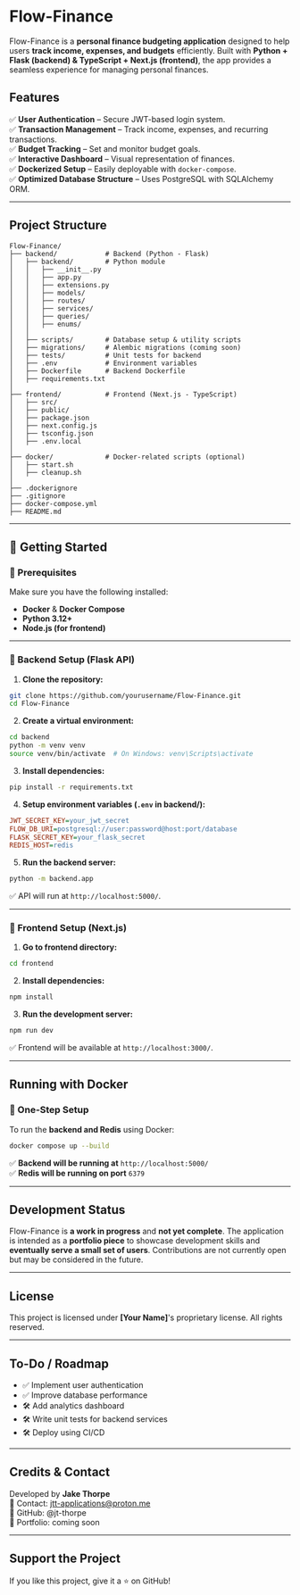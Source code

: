 # Flow-Finance

Flow-Finance is a **personal finance budgeting application** designed to help users **track income, expenses, and budgets** efficiently. Built with **Python + Flask (backend) & TypeScript + Next.js (frontend)**, the app provides a seamless experience for managing personal finances.

## Features

✅ **User Authentication** – Secure JWT-based login system.\
✅ **Transaction Management** – Track income, expenses, and recurring transactions.\
✅ **Budget Tracking** – Set and monitor budget goals.\
✅ **Interactive Dashboard** – Visual representation of finances.\
✅ **Dockerized Setup** – Easily deployable with `docker-compose`.\
✅ **Optimized Database Structure** – Uses PostgreSQL with SQLAlchemy ORM.

---

## Project Structure

```
Flow-Finance/
├── backend/            # Backend (Python - Flask)
│   ├── backend/        # Python module
│   │   ├── __init__.py
│   │   ├── app.py
│   │   ├── extensions.py
│   │   ├── models/
│   │   ├── routes/
│   │   ├── services/
│   │   ├── queries/
│   │   ├── enums/
│   │
│   ├── scripts/        # Database setup & utility scripts
│   ├── migrations/     # Alembic migrations (coming soon)
│   ├── tests/          # Unit tests for backend
│   ├── .env            # Environment variables
│   ├── Dockerfile      # Backend Dockerfile
│   ├── requirements.txt
│
├── frontend/           # Frontend (Next.js - TypeScript)
│   ├── src/
│   ├── public/
│   ├── package.json
│   ├── next.config.js
│   ├── tsconfig.json
│   ├── .env.local
│
├── docker/             # Docker-related scripts (optional)
│   ├── start.sh
│   ├── cleanup.sh
│
├── .dockerignore
├── .gitignore
├── docker-compose.yml
├── README.md
```

---

## 🚀 Getting Started

### **🔹 Prerequisites**

Make sure you have the following installed:

- **Docker** & **Docker Compose**
- **Python 3.12+**
- **Node.js (for frontend)**

---

### **🔹 Backend Setup (Flask API)**

1. **Clone the repository:**

```sh
git clone https://github.com/yourusername/Flow-Finance.git
cd Flow-Finance
```

2. **Create a virtual environment:**

```sh
cd backend
python -m venv venv
source venv/bin/activate  # On Windows: venv\Scripts\activate
```

3. **Install dependencies:**

```sh
pip install -r requirements.txt
```

4. **Setup environment variables (****`.env`**** in backend/):**

```ini
JWT_SECRET_KEY=your_jwt_secret
FLOW_DB_URI=postgresql://user:password@host:port/database
FLASK_SECRET_KEY=your_flask_secret
REDIS_HOST=redis
```

5. **Run the backend server:**

```sh
python -m backend.app
```

✅ API will run at `http://localhost:5000/`.

---

### **🔹 Frontend Setup (Next.js)**

1. **Go to frontend directory:**

```sh
cd frontend
```

2. **Install dependencies:**

```sh
npm install
```

3. **Run the development server:**

```sh
npm run dev
```

✅ Frontend will be available at `http://localhost:3000/`.

---

## Running with Docker

### **🔹 One-Step Setup**

To run the **backend and Redis** using Docker:

```sh
docker compose up --build
```

✅ **Backend will be running at** `http://localhost:5000/`\
✅ **Redis will be running on port** `6379`

---

## Development Status

Flow-Finance is **a work in progress** and **not yet complete**. The application is intended as a **portfolio piece** to showcase development skills and **eventually serve a small set of users**. Contributions are not currently open but may be considered in the future.

---

## License

This project is licensed under **[Your Name]**'s proprietary license. All rights reserved.

---

## To-Do / Roadmap

- ✅ Implement user authentication
- ✅ Improve database performance
- 🛠 Add analytics dashboard
- 🛠 Write unit tests for backend services
- 🛠 Deploy using CI/CD

---

## Credits & Contact

Developed by **Jake Thorpe**\
💬 Contact: jtt-applications@proton.me\
🔗 GitHub: @jt-thorpe\
🔗 Portfolio: coming soon

---

## Support the Project

If you like this project, give it a ⭐ on GitHub!

